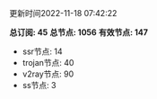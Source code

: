 更新时间2022-11-18 07:42:22

**总订阅: 45**
**总节点: 1056**
**有效节点: 147**
- ssr节点: 14
- trojan节点: 40
- v2ray节点: 90
- ss节点: 3
